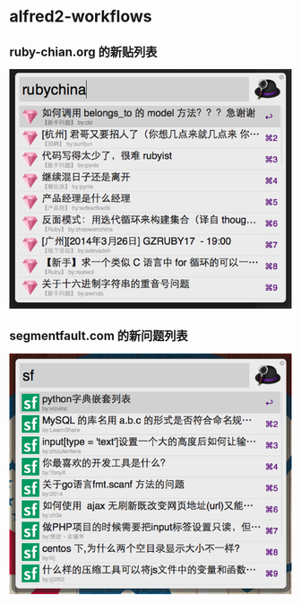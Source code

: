 alfred2-workflows
=================

## ruby-chian.org 的新贴列表

![](screenshots/rubychina.png)

## segmentfault.com 的新问题列表

![](screenshots/segmentfault.png)